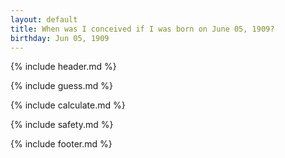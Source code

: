 ```yaml
---
layout: default
title: When was I conceived if I was born on June 05, 1909?
birthday: Jun 05, 1909
---
```


{% include header.md %}

{% include guess.md %}

{% include calculate.md %}

{% include safety.md %}

{% include footer.md %}



